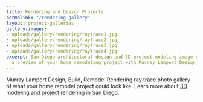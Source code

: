 ```yaml
---
title: Rendering and Design Projects
permalink: "/rendering-gallery"
layout: project-galleries
gallery-images:
- uploads/gallery/rendering/raytrace1.jpg
- uploads/gallery/rendering/raytrace2.jpg
- uploads/gallery/rendering/raytrace3.jpg
- uploads/gallery/rendering/raytrace4.jpg
excerpt: San Diego architectural design and 3D project modeling image gallery. Get
  a preview of your home remodeling project with Murray Lampert Design, Build, Remodel.
---
```


Murray Lampert Design, Build, Remodel Rendering ray trace photo gallery of what your home remodel project could look like. Learn more about [3D modeling and project rendering in San Diego](/3d-architectural-rendering-services).
